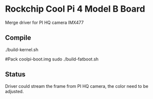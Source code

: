 # Rockchip Cool Pi 4 Model B Board
Merge driver for PI HQ camera IMX477

## Compile
./build-kernel.sh

#Pack coolpi-boot.img
sudo ./build-fatboot.sh

## Status
Driver could stream the frame from PI HQ camera, the color need to be  adjusted.
